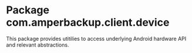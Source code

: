 # Package com.amperbackup.client.device

This package provides utitilies to access underlying Android 
hardware API and relevant abstractions.

